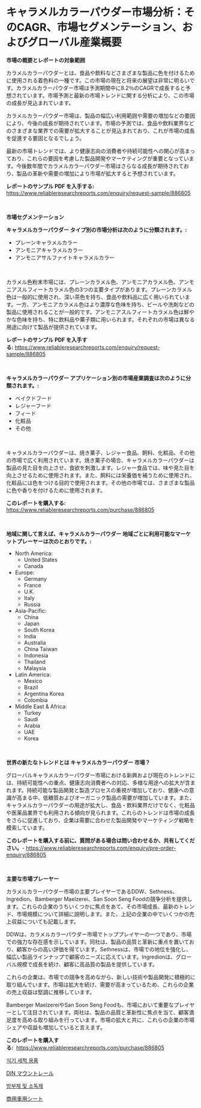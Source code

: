 <p><h1>キャラメルカラーパウダー市場分析：そのCAGR、市場セグメンテーション、およびグローバル産業概要</h1></p><p><strong>市場の概要とレポートの対象範囲</strong></p>
<p><p>カラメルカラーパウダーとは、食品や飲料などさまざまな製品に色を付けるために使用される着色料の一種です。この市場の現在と将来の展望は非常に明るいです。カラメルカラーパウダー市場は予測期間中に8.2％のCAGRで成長すると予想されています。市場予測と最新の市場トレンドに関する分析により、この市場の成長が見込まれています。</p><p>カラメルカラーパウダー市場は、製品の幅広い利用範囲や需要の増加などの要因により、今後の成長が期待されています。市場の予測では、食品や飲料業界などのさまざまな業界での需要が拡大することが見込まれており、これが市場の成長を促進する要因となるでしょう。</p><p>最新の市場トレンドでは、より健康志向の消費者や持続可能性への関心が高まっており、これらの要因を考慮した製品開発やマーケティングが重要となっています。今後数年間でカラメルカラーパウダー市場はさらなる成長が期待されており、製品の革新や需要の増加により市場が拡大すると予想されています。</p></p>
<p><strong>レポートのサンプル PDF を入手する:</strong> <a href="https://www.reliableresearchreports.com/enquiry/request-sample/886805">https://www.reliableresearchreports.com/enquiry/request-sample/886805</a></p>
<p>&nbsp;</p>
<p><strong>市場セグメンテーション</strong></p>
<p><strong>キャラメルカラーパウダー タイプ別の市場分析は次のように分類されます。:</strong></p>
<p><ul><li>プレーンキャラメルカラー</li><li>アンモニアキャラメルカラー</li><li>アンモニアサルファイトキャラメルカラー</li></ul></p>
<p>&nbsp;</p>
<p><p>カラメル色粉末市場には、プレーンカラメル色、アンモニアカラメル色、アンモニアスルフィートカラメル色の3つの主要タイプがあります。プレーンカラメル色は一般的に使用され、深い茶色を持ち、食品や飲料品に広く用いられています。一方、アンモニアカラメル色はより濃厚な色味を持ち、ビールや洗剤などの製品に使用されることが一般的です。アンモニアスルフィートカラメル色は鮮やかな色味を持ち、特に飲料品や菓子類に用いられます。それぞれの市場は異なる用途に向けて製品が提供されています。</p></p>
<p><strong>レポートのサンプル PDF を入手する:</strong>&nbsp;<a href="https://www.reliableresearchreports.com/enquiry/request-sample/886805">https://www.reliableresearchreports.com/enquiry/request-sample/886805</a></p>
<p>&nbsp;</p>
<p><strong> キャラメルカラーパウダー アプリケーション別の市場産業調査は次のように分類されます。:</strong></p>
<p><ul><li>ベイクドフード</li><li>レジャーフード</li><li>フィード</li><li>化粧品</li><li>その他</li></ul></p>
<p>&nbsp;</p>
<p><p>キャラメルカラーパウダーは、焼き菓子、レジャー食品、飼料、化粧品、その他の市場で広く利用されています。焼き菓子の場合、キャラメルカラーパウダーは製品の見た目を向上させ、食欲を刺激します。レジャー食品では、味や見た目を向上させるために使用されます。また、飼料には栄養価を補うために使用され、化粧品には色をつける目的で使用されます。その他の市場では、さまざまな製品に色や香りを付けるために使用されます。</p></p>
<p><strong>このレポートを購入する:</strong>&nbsp; <a href="https://www.reliableresearchreports.com/purchase/886805">https://www.reliableresearchreports.com/purchase/886805</a></p>
<p>&nbsp;</p>
<p><strong>地域に関して言えば、キャラメルカラーパウダー 地域ごとに利用可能なマーケットプレーヤーは次のとおりです。:</strong></p>
<p><ul>
    <li>
        North America:
        <ul>
            <li>United States</li>
            <li>Canada</li>
        </ul>
    </li>
    <li>
        Europe:
        <ul>
            <li>Germany</li>
            <li>France</li>
            <li>U.K.</li>
            <li>Italy</li>
            <li>Russia</li>
        </ul>
    </li>
    <li>
        Asia-Pacific:
        <ul>
            <li>China</li>
            <li>Japan</li>
            <li>South Korea</li>
            <li>India</li>
            <li>Australia</li>
            <li>China Taiwan</li>
            <li>Indonesia</li>
            <li>Thailand</li>
            <li>Malaysia</li>
        </ul>
    </li>
    <li>
        Latin America:
        <ul>
            <li>Mexico</li>
            <li>Brazil</li>
            <li>Argentina Korea</li>
            <li>Colombia</li>
        </ul>
    </li>
    <li>
        Middle East & Africa:
        <ul>
            <li>Turkey</li>
            <li>Saudi</li>
            <li>Arabia</li>
            <li>UAE</li>
            <li>Korea</li>
        </ul>
    </li>
    </ul></p>
<p>&nbsp;</p>
<p><strong>世界の新たなトレンドとは キャラメルカラーパウダー 市場？</strong></p>
<p><p>グローバルキャラメルカラーパウダー市場における新興および現在のトレンドには、持続可能性への重点、健康志向消費者への対応、多様な用途への拡大が含まれます。持続可能な製品開発と製造プロセスの重視が増加しており、健康への意識が高まる中、低糖質およびオーガニック製品の需要が増加しています。また、キャラメルカラーパウダーの用途が拡大し、食品・飲料業界だけでなく、化粧品や医薬品業界でも利用される傾向が見られます。これらのトレンドは市場の成長をさらに促進しており、企業は需要に合わせた製品開発やマーケティング戦略を模索しています。</p></p>
<p><strong>このレポートを購入する前に、質問がある場合は問い合わせるか、共有してください。</strong>- <a href="https://www.reliableresearchreports.com/enquiry/pre-order-enquiry/886805">https://www.reliableresearchreports.com/enquiry/pre-order-enquiry/886805</a></p>
<p>&nbsp;</p>
<p><strong>主要な市場プレーヤー</strong></p>
<p><p>カラメルカラーパウダー市場の主要プレイヤーであるDDW、Sethness、Ingredion、Bamberger Maelzerei、San Soon Seng Foodの競争分析を提供します。これらの企業のうちいくつかに焦点をあて、その市場成長、最新のトレンド、市場規模について詳細に説明します。また、上記の企業の中でいくつかの売上収益についても記載します。</p><p>DDWは、カラメルカラーパウダー市場でトッププレイヤーの一つであり、市場での強力な存在感を示しています。同社は、製品の品質と革新に重点を置いており、顧客からの高い評価を得ています。Sethnessは、市場での地位を強化し、幅広い製品ラインナップで顧客のニーズに応えています。Ingredionは、グローバル規模で成長を続け、顧客に高品質の製品を提供しています。</p><p>これらの企業は、市場での競争を高めながら、新しい技術や製品開発に積極的に取り組んでいます。市場は拡大を続け、需要が高まっているため、これらの企業の売上収益は堅調に推移しています。</p><p>Bamberger MaelzereiやSan Soon Seng Foodも、市場において重要なプレイヤーとして注目されています。両社は、製品の品質と革新性に焦点を当て、顧客満足度を高める取り組みを行っています。市場の拡大と共に、これらの企業の市場シェアや収益も増加していると言えます。</p></p>
<p><strong>このレポートを購入する:</strong>&nbsp;&nbsp;<a href="https://www.reliableresearchreports.com/purchase/886805">https://www.reliableresearchreports.com/purchase/886805</a></p>
<p><p><a href="https://medium.com/@christianlarkinus/%EC%8B%9D%EA%B8%B0-%EC%84%B8%EC%B2%99-%EC%9A%A9%ED%92%88-%EC%8B%9C%EC%9E%A5-%EC%84%B1%EA%B3%B5%EC%A0%81%EC%9D%B8-%EB%B9%84%EC%A6%88%EB%8B%88%EC%8A%A4-%EC%A0%84%EB%9E%B5%EC%9D%98-%ED%95%B5%EC%8B%AC-%EC%9A%94%EC%86%8C-2031%EB%85%84%EA%B9%8C%EC%A7%80-%EC%98%88%EC%B8%A1-ee585358a284">식기 세척 용품</a></p><p><a href="https://medium.com/@s.guest01/din%E5%8F%96%E3%82%8A%E4%BB%98%E3%81%91%E3%83%AC%E3%83%BC%E3%83%AB%E5%B8%82%E5%A0%B4%E8%AA%BF%E6%9F%BB%E3%83%AC%E3%83%9D%E3%83%BC%E3%83%88-%E3%81%9D%E3%81%AE%E6%AD%B4%E5%8F%B2%E3%81%A82024%E5%B9%B4%E3%81%8B%E3%82%892031%E5%B9%B4%E3%81%BE%E3%81%A7%E3%81%AE%E4%BA%88%E6%B8%AC-d149dca67306">DIN マウントレール</a></p><p><a href="https://medium.com/@goonfghyt6587/%ED%95%AD%EA%B7%A0%EC%A0%9C-%EB%B0%8F-%EC%86%8C%EB%8F%85%EC%A0%9C-%EC%8B%9C%EC%9E%A5-%EB%B6%84%EC%84%9D-%EA%B8%80%EB%A1%9C%EB%B2%8C-%EC%82%B0%EC%97%85-%EC%A0%84%EB%A7%9D-%EB%B0%8F-%EC%98%88%EC%B8%A1-2024%EB%85%84%EB%B6%80%ED%84%B0-2031%EB%85%84-4c87f8c96778">방부제 및 소독제</a></p><p><a href="https://medium.com/@stevencornish04/%E5%95%86%E7%94%A8%E8%BB%8A%E3%82%B7%E3%83%BC%E3%83%88%E5%B8%82%E5%A0%B4-%E5%B8%82%E5%A0%B4%E3%82%B7%E3%82%A7%E3%82%A2-%E5%B8%82%E5%A0%B4%E5%8B%95%E5%90%91-%E5%B0%86%E6%9D%A5%E3%81%AE%E6%88%90%E9%95%B7%E3%82%92%E6%8E%A2%E3%82%8B-382ceb51192c">商用車用シート</a></p></p>